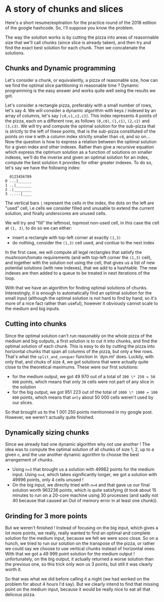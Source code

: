 
# A story of chunks and slices

Here's a short resume/explnation for the practice round of
the 2018 edition of the google hashcode. So, I'll suppose you
know the problem.

The way the solution works is by cutting the pizza into areas
of reasonnable size that we'll call chunks (since slice is
already taken), and then try and find the exact best solution for
each chunk. Then we concatenate the solutions.

## Chunks and Dynamic programming

Let's consider a chunk, or equivalently, a pizza of reasonable size,
how can we find the optimal slice partitioning in reasonable time ?
Dynamic programming is the easy answer and works quite well seing the
results we got.

Let's consider a rectangle pizza, preferably with a small number of rows,
let's say 4. We will consider a dynamic algorithm with keys / indexed by
an array of columns, let's say `[c0,c1,c2,c3]`. This index represents
4 points of the pizza, each on a different row, as follows `(0,c0)`,
`(1,c1)`, `(2,c2)` and `(3,c3)`. We will try and compute the optimal solution
for the sub-pizza that is strictly to the left of these points, that is
the sub-pizza constituted of the points on row `0` with a column index
strictly smaller than `c0`, and so on...
Now the question is how to express a relation between the optimal solution
for a given index and other indexes. Rather than give a recursive equation
which express the optimum solution as a function of solutions on smaller indexes,
we'll do the inverse and given an optimal solution for an index, compute
the best solution it provides for other greater indexes. To do so, let's say
we have the following index:

```
  0123456789
0 ...|______
1 ..|_______
2 .|________
3 .....|____
```

The vertical bars `|` represent the cells in the index, the dots on the left are "used"
cell, i.e cells we consider filled and unusable to extend the current solution,
and finally underscores are unused cells.

We will try and "fill" the leftmost, topmost non-used cell, in this case the
cell at `(1, 3)`, to do so we can either:
- insert a rectangle with top-left corner at exactly `(1,3)`
- do nothing, consider the `(1,3)` cell used, and contiue to the next index

In the first case, we will compute all legal rectangles that satisfy the
mushroom/tomato requirements (and with top-left corner the `(1,3)` cell),
and together with the solution not using the cell, that gives us a list of
new potential solutions (with new indexes), that we add to a hashtable.
The new indexes are then added to a queue to be treated in next iterations of the loop.

With that we have an algorithm for finding optimal solutions of chunks. Interestingly,
it is enough to automatically find an optimal solution for the small input (although the
optimal solution is not hard to find by hand, so it's more of a nice fact rather than useful),
however it obviously cannot scale to the medium and big inputs.

## Cutting into chunks

Since the optimal solution can't run reasonably on the whole pizza of the medium and big outputs,
a first solution is to cut it into chunks, and find the optimal solution of each chunk.
This is easy to do by cutting the pizza into horizontal chunks that span all columns of the
pizza, but only a few rows. That's what the `split_and_conquer` function in `dyn.ml' does.
Luckily, with only that, and chuks of size 4, we got solutions that were actually quite close
to the theoretical maximums. These were our first solutions:
- for the medium output, we got 49 970 out of a total of `200 \* 250 = 50 000` points, which means
  that only `30` cells were not part of any slice in the solution
- for the big output, we got 951 223 out of the total of `1000 \* 1000 = 100 000` points, which means
  that `only` about 50 000 cells weren't used by our slices.

So that brought us to the 1 001 250 points mentionned in my google post. However, we weren't actually
quite finished.

## Dynamically sizing chunks

Since we already had one dynamic algorithm why not use another ! The idea was to compute the optimal solution
of all chunks of size 1, 2, up to a given `n`, and the use another dynamic agorithm to choose the best arrangement
of chunks.
- Using `n=3` that brought us a solution with 49982 points for the medium input. Using `n=4`, which takes significantly
  longer, we got a solution with 49996 points, only 4 cells unused !
- On the big input, we directly tried with `n=4` and that gave us our final solution worth 963236 points, which is
  quite satisfying (it took about 15 minutes to run on a 20-core machine using 30 processes (and sadly not 40 because
  that caused an Out of memory error in at least one chunk)).

## Grinding for 3 more points

But we weren't finished ! Instead of focusing on the big input, which gives a lot more points, we really, really wanted
to find an optimal and complete solution for the medium input, because we felt we were sooo close. So on a hunch,
we tried to run our solution on the transpose of the pizza, or rather we could say we choose to use vertical chunks
instead of horizontal ones. With that we got a 49 999 point solution for the medium output ! unfortunately, on the
big output, it actually returned a worse solution than the previous one, so this trick only won us 3 points, but still
it was clearly worth it.

So that was what we did before calling it a night (we had worked on the problem for about 4 hours I'd say). But we
clearly intend to find that missing point on the medium input, because it would be really nice to eat all that delicous
pizza.

